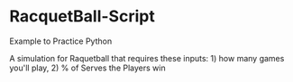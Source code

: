 # RacquetBall-Script
Example to Practice Python

A simulation for Raquetball that requires these inputs: 1) how many games you'll play, 2) % of Serves the Players win
